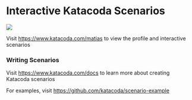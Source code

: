 # Interactive Katacoda Scenarios

[![](http://shields.katacoda.com/katacoda/matias/count.svg)](https://www.katacoda.com/matias "Get your profile on Katacoda.com")

Visit https://www.katacoda.com/matias to view the profile and interactive scenarios

### Writing Scenarios
Visit https://www.katacoda.com/docs to learn more about creating Katacoda scenarios

For examples, visit https://github.com/katacoda/scenario-example
